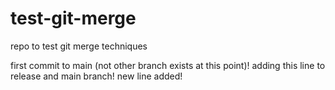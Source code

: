 # test-git-merge
repo to test git merge techniques

first commit to main (not other branch exists at this point)!
adding this line to release and main branch!
new line added!

